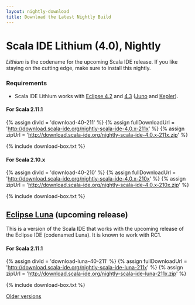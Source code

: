 ```yaml
---
layout: nightly-download
title: Download the Latest Nightly Build
---
```


# Scala IDE Lithium (4.0), Nightly
*Lithium* is the codename for the upcoming Scala IDE release. If you like staying on the cutting edge, make sure to install this nightly.

<!--
## New Features

<div class="row">
  <div class="span13">
    No new major features has been added yet. This section will fill up as additional work is done.
  </div>
</div>
-->

### Requirements

* Scala IDE Lithium works with [Eclipse 4.2][juno] and [4.3][kepler] ([Juno][juno] and [Kepler][kepler]).

#### For Scala 2.11.1

{% assign divId = 'download-40-211' %}
{% assign fullDownloadUrl = 'http://download.scala-ide.org/nightly-scala-ide-4.0.x-211x' %}
{% assign zipUrl = 'http://download.scala-ide.org/nightly-scala-ide-4.0.x-211x.zip' %}

{% include download-box.txt %}

#### For Scala 2.10.x

{% assign divId = 'download-40-210' %}
{% assign fullDownloadUrl = 'http://download.scala-ide.org/nightly-scala-ide-4.0.x-210x' %}
{% assign zipUrl = 'http://download.scala-ide.org/nightly-scala-ide-4.0.x-210x.zip' %}

{% include download-box.txt %}

## [Eclipse Luna][luna] (upcoming release)

This is a version of the Scala IDE that works with the upcoming release of the Eclipse IDE (codenamed Luna). It is known to work with RC1.

#### For Scala 2.11.1

{% assign divId = 'download-luna-40-211' %}
{% assign fullDownloadUrl = 'http://download.scala-ide.org/nightly-scala-ide-luna-211x' %}
{% assign zipUrl = 'http://download.scala-ide.org/nightly-scala-ide-luna-211x.zip' %}

{% include download-box.txt %}


[Older versions](prev-nightlies.html)

[juno]: http://eclipse.org/juno/
[kepler]: http://eclipse.org/kepler/
[luna]: https://projects.eclipse.org/releases/luna

